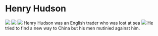 <h1>Henry Hudson</h1>
<img src = "https://s-media-cache-ak0.pinimg.com/originals/00/23/e1/0023e1e4e1602fe18b1dd6d964e27a88.jpg">
<img src = "http://heraldicscienceheraldique.com/uploads/3/4/5/3/34536862/3445533_orig.jpg">
<img src = "https://upload.wikimedia.org/wikipedia/commons/thumb/d/d2/HenryHudson.jpg/220px-HenryHudson.jpg">
Henry Hudson was an English trader who was lost at sea

<img src = "https://s-media-cache-ak0.pinimg.com/originals/b8/cb/9f/b8cb9f574120983c128cbc953bc6eea8.jpg">
He tried to find a new way to China but his men mutinied against him.
























